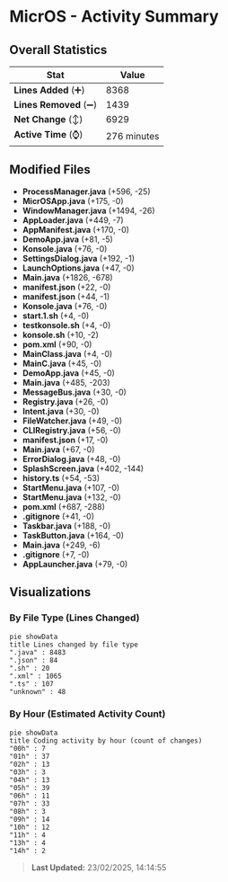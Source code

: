 # MicrOS - Activity Summary 

## Overall Statistics

| Stat                   | Value                                                             |
| ---------------------- | ----------------------------------------------------------------- |
| **Lines Added** (➕)   | 8368                                          |
| **Lines Removed** (➖) | 1439                                        |
| **Net Change** (↕)    | 6929                |
| **Active Time** (⌚)   | 276 minutes |


## Modified Files
- **ProcessManager.java** (+596, -25)
- **MicrOSApp.java** (+175, -0)
- **WindowManager.java** (+1494, -26)
- **AppLoader.java** (+449, -7)
- **AppManifest.java** (+170, -0)
- **DemoApp.java** (+81, -5)
- **Konsole.java** (+76, -0)
- **SettingsDialog.java** (+192, -1)
- **LaunchOptions.java** (+47, -0)
- **Main.java** (+1826, -678)
- **manifest.json** (+22, -0)
- **manifest.json** (+44, -1)
- **Konsole.java** (+76, -0)
- **start.1.sh** (+4, -0)
- **testkonsole.sh** (+4, -0)
- **konsole.sh** (+10, -2)
- **pom.xml** (+90, -0)
- **MainClass.java** (+4, -0)
- **MainC.java** (+45, -0)
- **DemoApp.java** (+45, -0)
- **Main.java** (+485, -203)
- **MessageBus.java** (+30, -0)
- **Registry.java** (+26, -0)
- **Intent.java** (+30, -0)
- **FileWatcher.java** (+49, -0)
- **CLIRegistry.java** (+56, -0)
- **manifest.json** (+17, -0)
- **Main.java** (+67, -0)
- **ErrorDialog.java** (+48, -0)
- **SplashScreen.java** (+402, -144)
- **history.ts** (+54, -53)
- **StartMenu.java** (+107, -0)
- **StartMenu.java** (+132, -0)
- **pom.xml** (+687, -288)
- **.gitignore** (+41, -0)
- **Taskbar.java** (+188, -0)
- **TaskButton.java** (+164, -0)
- **Main.java** (+249, -6)
- **.gitignore** (+7, -0)
- **AppLauncher.java** (+79, -0)

## Visualizations

### By File Type (Lines Changed)

```mermaid
pie showData
title Lines changed by file type
".java" : 8483
".json" : 84
".sh" : 20
".xml" : 1065
".ts" : 107
"unknown" : 48
```

### By Hour (Estimated Activity Count)

```mermaid
pie showData
title Coding activity by hour (count of changes)
"00h" : 7
"01h" : 37
"02h" : 13
"03h" : 3
"04h" : 13
"05h" : 39
"06h" : 11
"07h" : 33
"08h" : 3
"09h" : 14
"10h" : 12
"11h" : 4
"13h" : 4
"14h" : 2
```


> **Last Updated:** 23/02/2025, 14:14:55